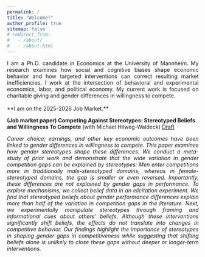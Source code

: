 ```yaml
---
permalink: /
title: "Welcome!"
author_profile: true
sitemap: false
# redirect_from: 
#   - /about/
#   - /about.html
---
```

<div style="text-align: justify;">
I am a Ph.D. candidate in Economics at the University of Mannheim. My research examines how social and cognitive biases shape economic behavior and how targeted interventions can correct resulting market inefficiencies. I work at the intersection of behavioral and experimental economics, labor, and political economy. My current work is focused on charitable giving and gender differences in willingness to compete.
</div>
<br>
**I am on the 2025-2026 Job Market.**


**(Job market paper) Competing Against Stereotypes: Stereotyped Beliefs and Willingness To Compete** (with Michael Hilweg-Waldeck) [Draft](/files/papers/Hild_JMP.pdf)
<div style="text-align: justify;">
<em>
Career choice, earnings, and other key economic outcomes have been linked to gender differences in willingness to compete. This paper examines how gender stereotypes shape these differences. We conduct a meta-study of prior work and demonstrate that the wide variation in gender competition gaps can be explained by stereotypes: Men enter competitions more in traditionally male-stereotyped domains, whereas in female-stereotyped domains, the gap is smaller or even reversed. Importantly, these differences are not explained by gender gaps in performance. To explore mechanisms, we collect belief data in an elicitation experiment. We find that stereotyped beliefs about gender performance differences explain more than half of the variation in competition gaps in the literature. Next, we experimentally manipulate stereotypes through framing and informational cues about others’ beliefs. Although these interventions significantly shift beliefs, the effects do not translate into changes in competitive behavior. Our findings highlight the importance of stereotypes in shaping gender gaps in competitiveness while suggesting that shifting beliefs alone is unlikely to close these gaps without deeper or longer-term interventions.
</em>
</div>

